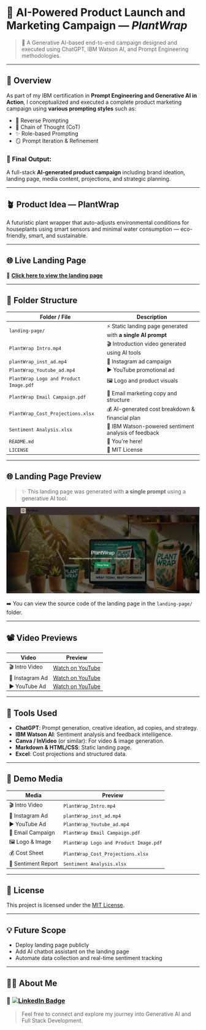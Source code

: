 # 🌿 AI-Powered Product Launch and Marketing Campaign — *PlantWrap*

> 🚀 A Generative AI-based end-to-end campaign designed and executed using ChatGPT, IBM Watson AI, and Prompt Engineering methodologies.

---

## 📌 Overview

As part of my IBM certification in **Prompt Engineering and Generative AI in Action**, I conceptualized and executed a complete product marketing campaign using **various prompting styles** such as:

- 🔁 Reverse Prompting
- 🧠 Chain of Thought (CoT)
- ✨ Role-based Prompting
- 🪞 Prompt Iteration & Refinement

### 🎯 Final Output:  
A full-stack **AI-generated product campaign** including brand ideation, landing page, media content, projections, and strategic planning.

---

## 🪴 Product Idea — **PlantWrap**

A futuristic plant wrapper that auto-adjusts environmental conditions for houseplants using smart sensors and minimal water consumption — eco-friendly, smart, and sustainable.

---

## 🌐 Live Landing Page

🔗 [**Click here to view the landing page**](https://sakshi-singh17.github.io/plantwrap-landing-page/)

---



## 📁 Folder Structure

| Folder / File | Description |
|---------------|-------------|
| `landing-page/` | ⚡ Static landing page generated with **a single AI prompt** |
| `PlantWrap Intro.mp4` | 🎬 Introduction video generated using AI tools |
| `plantWrap_inst_ad.mp4` | 📱 Instagram ad campaign |
| `PlantWrap_Youtube_ad.mp4` | ▶️ YouTube promotional ad |
| `PlantWrap Logo and Product Image.pdf` | 🖼️ Logo and product visuals |
| `PlantWrap Email Campaign.pdf` | 📧 Email marketing copy and structure |
| `PlantWrap_Cost_Projections.xlsx` | 💰 AI-generated cost breakdown & financial plan |
| `Sentiment Analysis.xlsx` | 🧠 IBM Watson-powered sentiment analysis of feedback |
| `README.md` | 📘 You're here! |
| `LICENSE` | 📄 MIT License |

---

## 🌐 Landing Page Preview

> ✨ This landing page was generated with **a single prompt** using a generative AI tool.

![Landing Page Screenshot](./screenshots/landing-page.png)

➡️ You can view the source code of the landing page in the `landing-page/` folder.

---

## 📽️ Video Previews


| Video           | Preview                                |
|----------------|-----------------------------------------|
| 🎬 Intro Video  | [Watch on YouTube](https://youtu.be/1apAmKGkQTQ)      |
| 📱 Instagram Ad | [Watch on YouTube](https://youtube.com/shorts/YXkjs_wFjGY?feature=share) |
| ▶️ YouTube Ad   | [Watch on YouTube](https://youtu.be/0k4uOVLkfuQ)      |


---

## 🤖 Tools Used

- **ChatGPT**: Prompt generation, creative ideation, ad copies, and strategy.
- **IBM Watson AI**: Sentiment analysis and feedback intelligence.
- **Canva / InVideo** (or similar): For video & image generation.
- **Markdown & HTML/CSS**: Static landing page.
- **Excel**: Cost projections and structured data.

---

## 📢 Demo Media

| Media | Preview |
|-------|---------|
| 🎬 Intro Video | `PlantWrap_Intro.mp4` |
| 📱 Instagram Ad | `plantWrap_inst_ad.mp4` |
| ▶️ YouTube Ad | `PlantWrap_Youtube_ad.mp4` |
| 📧 Email Campaign | `PlantWrap Email Campaign.pdf` |
| 🖼️ Logo & Image | `PlantWrap Logo and Product Image.pdf` |
| 💰 Cost Sheet | `PlantWrap_Cost_Projections.xlsx` |
| 🧠 Sentiment Report | `Sentiment Analysis.xlsx` |

---

## 📃 License

This project is licensed under the [MIT License](./LICENSE).

---

## 💡 Future Scope

- Deploy landing page publicly
- Add AI chatbot assistant on the landing page
- Automate data collection and real-time sentiment tracking

---

## 🙋‍♀️ About Me

### 🔗 [![LinkedIn Badge](https://img.shields.io/badge/-Sakshi%20Singh-blue?style=flat-square&logo=Linkedin&logoColor=white&link=https://www.linkedin.com/in/sakshi-amit-singh/)](https://www.linkedin.com/in/sakshi-amit-singh/)

> Feel free to connect and explore my journey into Generative AI and Full Stack Development.
